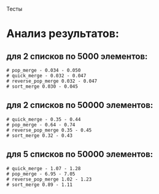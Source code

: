 Тесты

# Анализ результатов:

## для 2 списков по 5000 элементов:
    # pop_merge - 0.034 - 0.050
    # quick_merge - 0.032 - 0.047
    # reverse_pop_merge 0.032 - 0.047
    # sort_merge 0.030 - 0.045

## для 2 списков по 50000 элементов:
    # quick_merge - 0.35 - 0.44
    # pop_merge - 0.64 - 0.74
    # reverse_pop_merge 0.35 - 0.45
    # sort_merge 0.32 - 0.43

## для 5 списков по 50000 элементов:
    # quick_merge - 1.07 - 1.28
    # pop_merge - 6.95 - 7.05
    # reverse_pop_merge 1.02 - 1.23
    # sort_merge 0.89 - 1.11

